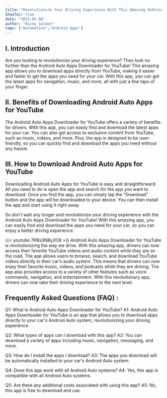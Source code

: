 ```yaml
---
title: "Revolutionize Your Driving Experience With This Amazing Android Auto Apps Downloader For YouTube!"
ShowToc: true 
date: "2023-02-08"
author: "Kacey Salmon" 
tags: ["Automotive","Android Apps"]
---
```

## I. Introduction

Are you looking to revolutionize your driving experience? Then look no further than the Android Auto Apps Downloader for YouTube! This amazing app allows you to download apps directly from YouTube, making it easier and faster to get the apps you need for your car. With this app, you can get the latest apps for navigation, music, and more, all with just a few taps of your finger. 

## II. Benefits of Downloading Android Auto Apps for YouTube

The Android Auto Apps Downloader for YouTube offers a variety of benefits for drivers. With this app, you can easily find and download the latest apps for your car. You can also get access to exclusive content from YouTube, such as music, videos, and more. Plus, the app is designed to be user-friendly, so you can quickly find and download the apps you need without any hassle. 

## III. How to Download Android Auto Apps for YouTube

Downloading Android Auto Apps for YouTube is easy and straightforward. All you need to do is open the app and search for the app you want to download. Once you find the app, you can simply tap the “Download” button and the app will be downloaded to your device. You can then install the app and start using it right away. 

So don’t wait any longer and revolutionize your driving experience with the Android Auto Apps Downloader for YouTube! With this amazing app, you can easily find and download the apps you need for your car, so you can enjoy a better driving experience.

{{< youtube 7KBs3NBy2O8 >}} 
Android Auto Apps Downloader for YouTube is revolutionizing the way we drive. With this amazing app, drivers can now access their favorite YouTube videos and audio content while they are on the road. The app allows users to browse, search, and download YouTube videos directly to their car’s audio system. This means that drivers can now enjoy their favorite music, videos, and podcasts while they are driving. The app also provides access to a variety of other features such as voice commands, navigation, and entertainment. With this revolutionary app, drivers can now take their driving experience to the next level.

## Frequently Asked Questions (FAQ) :
Q1: What is Android Auto Apps Downloader for YouTube? 
A1: Android Auto Apps Downloader for YouTube is an app that allows you to download apps directly to your car's Android Auto system, revolutionizing your driving experience. 

Q2: What types of apps can I download with this app? 
A2: You can download a variety of apps including music, navigation, messaging, and more. 

Q3: How do I install the apps I download? 
A3: The apps you download will be automatically installed to your car's Android Auto system. 

Q4: Does this app work with all Android Auto systems? 
A4: Yes, this app is compatible with all Android Auto systems. 

Q5: Are there any additional costs associated with using this app? 
A5: No, this app is free to download and use.


